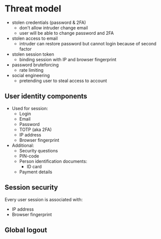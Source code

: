 # Threat model

- stolen credentials (password & 2FA)
    - don't allow intruder change email
    - user will be able to change password and 2FA
- stolen access to email
    - intruder can restore password but cannot login
      because of second factor
- stolen session token
    - binding session with IP and browser fingerprint
- password bruteforcing
    - rate limiting
- social engineering
    - pretending user to steal access to account

## User identity components

- Used for session:
    - Login
    - Email
    - Password
    - TOTP (aka 2FA)
    - IP address
    - Browser fingerprint
- Additional:
    - Security questions
    - PIN-code
    - Person identification documents:
        - ID card
    - Payment details

## Session security

Every user session is associated with:

- IP address
- Browser fingerprint

## Global logout

